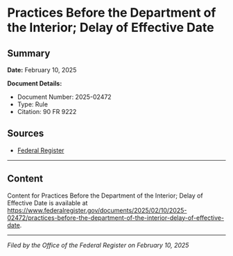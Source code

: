 # Practices Before the Department of the Interior; Delay of Effective Date

## Summary

**Date:** February 10, 2025

**Document Details:**
- Document Number: 2025-02472
- Type: Rule
- Citation: 90 FR 9222

## Sources
- [Federal Register](https://www.federalregister.gov/documents/2025/02/10/2025-02472/practices-before-the-department-of-the-interior-delay-of-effective-date)

---

## Content

Content for Practices Before the Department of the Interior; Delay of Effective Date is available at https://www.federalregister.gov/documents/2025/02/10/2025-02472/practices-before-the-department-of-the-interior-delay-of-effective-date.

---

*Filed by the Office of the Federal Register on February 10, 2025*
